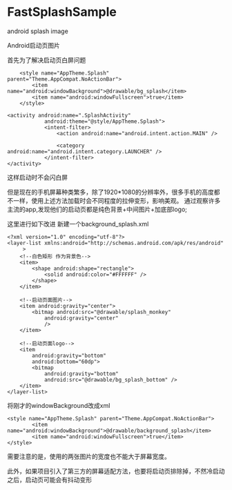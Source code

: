 # FastSplashSample
android splash image

Android启动页图片 

首先为了解决启动页白屏问题

```
    <style name="AppTheme.Splash" parent="Theme.AppCompat.NoActionBar">
        <item name="android:windowBackground">@drawable/bg_splash</item>
        <item name="android:windowFullscreen">true</item>
    </style>
```
```
<activity android:name=".SplashActivity"
            android:theme="@style/AppTheme.Splash">
            <intent-filter>
                <action android:name="android.intent.action.MAIN" />

                <category android:name="android.intent.category.LAUNCHER" />
            </intent-filter>
</activity>
```
这样启动时不会闪白屏


但是现在的手机屏幕种类繁多，除了1920*1080的分辨率外，很多手机的高度都不一样，使用上述方法加载时会不同程度的拉伸变形，影响美观。
通过观察许多主流的app,发现他们的启动页都是纯色背景+中间图片+加底部logo;

这里进行如下改进
新建一个background_splash.xml
```
<?xml version="1.0" encoding="utf-8"?>
<layer-list xmlns:android="http://schemas.android.com/apk/res/android"
     >
    <!--白色矩形 作为背景色-->
    <item>
        <shape android:shape="rectangle">
            <solid android:color="#FFFFFF" />
        </shape>
    </item>
    
    <!--启动页面图片-->
    <item android:gravity="center">
        <bitmap android:src="@drawable/splash_monkey"
            android:gravity="center"
            />
    </item>

    <!--启动页面logo-->
    <item
        android:gravity="bottom"
        android:bottom="60dp">
        <bitmap
            android:gravity="bottom"
            android:src="@drawable/bg_splash_bottom" />
    </item>
</layer-list>
```
将刚才的windowBackground改成xml
```
<style name="AppTheme.Splash" parent="Theme.AppCompat.NoActionBar">
        <item name="android:windowBackground">@drawable/background_splash</item>
        <item name="android:windowFullscreen">true</item>
</style>
```

需要注意的是，使用的两张图片的宽度也不能大于屏幕宽度。

此外，如果项目引入了第三方的屏幕适配方法，也要将启动页排除掉，不然冷启动之后，启动页可能会有抖动变形


